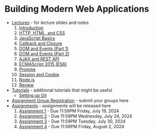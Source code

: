 # Building Modern Web Applications

* [Lectures](./lectures) - for lecture slides and notes
    1. [Introduction](./lectures/)
    2. [HTTP, HTML, and CSS](./lectures/)
    3. [JavaScript Basics](./lectures/)
    4. [Callback and Closure](./lectures/)
    5. [DOM and Events (Part 1)](./lectures/)
    6. [DOM and Events (Part 2)](./lectures/)
    7. [AJAX and REST API](./lectures/)
    8. [ECMAScript 2015 (ES6)](./lectures/)
    9. [Promise](./lectures/)
    10. [Session and Cookie](./lectures/)
    11. [Node.js](./lectures/)
    12. [Review](./lectures/)
* [Tutorials](./tutorials) - additional tutorials that might be useful
    * [Setting up Git](./tutorials/git-setup.md)
* [Assignment Group Registration](https://forms.gle/89FST5ZZXqrcUZHfA) - submit your groups here
* [Assignments](./assignments) - assignments will be released here
    1. [Assignment 1](./assignments/) - Due 11:59PM Friday, July 19, 2024
    2. [Assignment 2](./assignments/) - Due 11:59PM Wednesday, July 24, 2024
    3. [Assignment 3](./assignments/) - Due 11:59PM Tuesday, July 30, 2024
    4. [Assignment 4](./assignments/) - Due 11:59PM Friday, August 2, 2024
